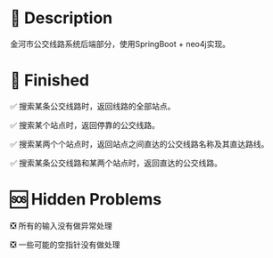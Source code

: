 # 🌈 Description



金河市公交线路系统后端部分，使用SpringBoot + neo4j实现。



# 📖 Finished



✅ 搜索某条公交线路时，返回线路的全部站点。

✅ 搜索某个站点时，返回停靠的公交线路。

✅ 搜索某两个个站点时，返回站点之间直达的公交线路名称及其直达路线。

✅ 搜索某条公交线路和某两个站点时，返回直达的公交线路。



# 🆘 Hidden Problems



❎ 所有的输入没有做异常处理

❎ 一些可能的空指针没有做处理

